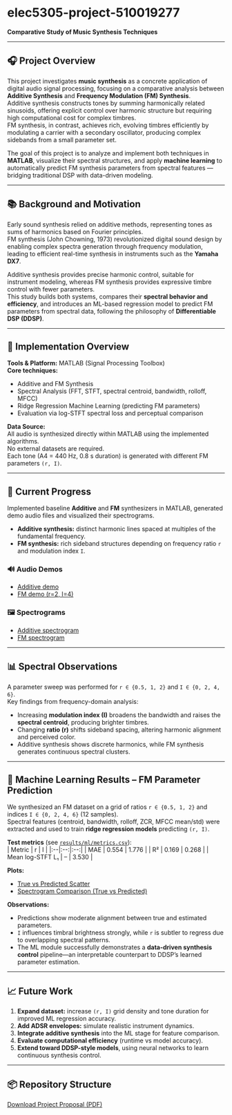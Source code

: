 # elec5305-project-510019277  
**Comparative Study of Music Synthesis Techniques**

---

## 🎧 Project Overview

This project investigates **music synthesis** as a concrete application of digital audio signal processing, focusing on a comparative analysis between **Additive Synthesis** and **Frequency Modulation (FM) Synthesis**.  
Additive synthesis constructs tones by summing harmonically related sinusoids, offering explicit control over harmonic structure but requiring high computational cost for complex timbres.  
FM synthesis, in contrast, achieves rich, evolving timbres efficiently by modulating a carrier with a secondary oscillator, producing complex sidebands from a small parameter set.  

The goal of this project is to analyze and implement both techniques in **MATLAB**, visualize their spectral structures, and apply **machine learning** to automatically predict FM synthesis parameters from spectral features — bridging traditional DSP with data-driven modeling.

---

## 📚 Background and Motivation

Early sound synthesis relied on additive methods, representing tones as sums of harmonics based on Fourier principles.  
FM synthesis (John Chowning, 1973) revolutionized digital sound design by enabling complex spectra generation through frequency modulation, leading to efficient real-time synthesis in instruments such as the **Yamaha DX7**.  

Additive synthesis provides precise harmonic control, suitable for instrument modeling, whereas FM synthesis provides expressive timbre control with fewer parameters.  
This study builds both systems, compares their **spectral behavior and efficiency**, and introduces an ML-based regression model to predict FM parameters from spectral data, following the philosophy of **Differentiable DSP (DDSP)**.

---

## 🧰 Implementation Overview

**Tools & Platform:** MATLAB (Signal Processing Toolbox)  
**Core techniques:**  
- Additive and FM Synthesis  
- Spectral Analysis (FFT, STFT, spectral centroid, bandwidth, rolloff, MFCC)  
- Ridge Regression Machine Learning (predicting FM parameters)  
- Evaluation via log-STFT spectral loss and perceptual comparison  

**Data Source:**  
All audio is synthesized directly within MATLAB using the implemented algorithms.  
No external datasets are required.  
Each tone (A4 = 440 Hz, 0.8 s duration) is generated with different FM parameters `(r, I)`.

---

## 🧪 Current Progress

Implemented baseline **Additive** and **FM** synthesizers in MATLAB, generated demo audio files and visualized their spectrograms.

- **Additive synthesis:** distinct harmonic lines spaced at multiples of the fundamental frequency.  
- **FM synthesis:** rich sideband structures depending on frequency ratio `r` and modulation index `I`.

### 🔊 Audio Demos
- [Additive demo](results/audio/additive_A4.wav)  
- [FM demo (r=2, I=4)](results/audio/fm_A4_r2_I4.wav)

### 🖼️ Spectrograms
- [Additive spectrogram](results/plots/additive_A4_spec.png)  
- [FM spectrogram](results/plots/fm_A4_r2_I4_spec.png)

---

## 📊 Spectral Observations

A parameter sweep was performed for `r ∈ {0.5, 1, 2}` and `I ∈ {0, 2, 4, 6}`.  
Key findings from frequency-domain analysis:

- Increasing **modulation index (I)** broadens the bandwidth and raises the **spectral centroid**, producing brighter timbres.  
- Changing **ratio (r)** shifts sideband spacing, altering harmonic alignment and perceived color.  
- Additive synthesis shows discrete harmonics, while FM synthesis generates continuous spectral clusters.

---

## 🤖 Machine Learning Results – FM Parameter Prediction

We synthesized an FM dataset on a grid of ratios `r ∈ {0.5, 1, 2}` and indices `I ∈ {0, 2, 4, 6}` (12 samples).  
Spectral features (centroid, bandwidth, rolloff, ZCR, MFCC mean/std) were extracted and used to train **ridge regression models** predicting `(r, I)`.

**Test metrics** (see [`results/ml/metrics.csv`](results/ml/metrics.csv)):  
| Metric | r | I |
|:--|:--:|:--:|
| MAE | 0.554 | 1.776 |
| R² | 0.169 | 0.268 |
| Mean log-STFT L₁ |    –    |    3.530    |

**Plots:**  
- [True vs Predicted Scatter](results/plots/ml_scatter_true_vs_pred.png)  
- [Spectrogram Comparison (True vs Predicted)](results/plots/ml_spectrogram_true_vs_pred.png)

**Observations:**  
- Predictions show moderate alignment between true and estimated parameters.  
- `I` influences timbral brightness strongly, while `r` is subtler to regress due to overlapping spectral patterns.  
- The ML module successfully demonstrates a **data-driven synthesis control** pipeline—an interpretable counterpart to DDSP’s learned parameter estimation.

---

## 📈 Future Work

1. **Expand dataset:** increase `(r, I)` grid density and tone duration for improved ML regression accuracy.  
2. **Add ADSR envelopes:** simulate realistic instrument dynamics.  
3. **Integrate additive synthesis** into the ML stage for feature comparison.  
4. **Evaluate computational efficiency** (runtime vs model accuracy).  
5. **Extend toward DDSP-style models**, using neural networks to learn continuous synthesis control.

---

## 📦 Repository Structure


[Download Project Proposal (PDF)](Project%20Proposal.pdf)
